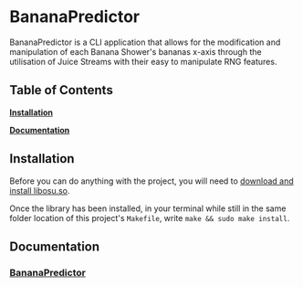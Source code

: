 # BananaPredictor

BananaPredictor is a CLI application that allows for the modification and manipulation of each Banana Shower's bananas x-axis through the utilisation of Juice Streams with their easy to manipulate RNG features.

## Table of Contents

**[Installation](#install)**

**[Documentation](#doc)**

<a name='install'></a>

## Installation

Before you can do anything with the project, you will need to [download and install libosu.so](https://github.com/K3VRAL/libosu).

Once the library has been installed, in your terminal while still in the same folder location of this project's `Makefile`, write `make && sudo make install`.

<a name='doc'></a>

## Documentation

### [BananaPredictor](/doc/BananaPredictor.md)